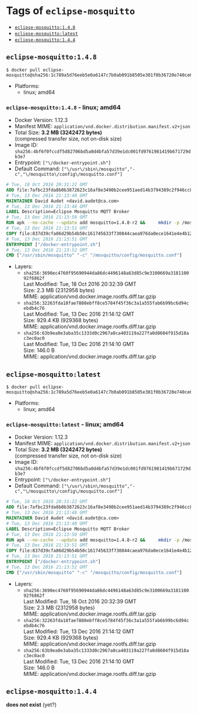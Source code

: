 <!-- THIS FILE IS GENERATED VIA './update-remote.sh' -->

# Tags of `eclipse-mosquitto`

-	[`eclipse-mosquitto:1.4.8`](#eclipse-mosquitto148)
-	[`eclipse-mosquitto:latest`](#eclipse-mosquittolatest)
-	[`eclipse-mosquitto:1.4.4`](#eclipse-mosquitto144)

## `eclipse-mosquitto:1.4.8`

```console
$ docker pull eclipse-mosquitto@sha256:1c789a5d76eeb5e0a6147c7b0ab091b8505e301f0b36720e740ce68db36db2a9
```

-	Platforms:
	-	linux; amd64

### `eclipse-mosquitto:1.4.8` - linux; amd64

-	Docker Version: 1.12.3
-	Manifest MIME: `application/vnd.docker.distribution.manifest.v2+json`
-	Total Size: **3.2 MB (3242472 bytes)**  
	(compressed transfer size, not on-disk size)
-	Image ID: `sha256:4bf6f0fccdf5d82706bd5a0d4bfa57d39e1dc001fd9761981419b671729db3e7`
-	Entrypoint: `["\/docker-entrypoint.sh"]`
-	Default Command: `["\/usr\/sbin\/mosquitto","-c","\/mosquitto\/config\/mosquitto.conf"]`

```dockerfile
# Tue, 18 Oct 2016 20:31:22 GMT
ADD file:7afbc23fda8b0b3872623c16af8e3490b2cee951aed14b3794389c2f946cc8c7 in / 
# Tue, 13 Dec 2016 21:13:48 GMT
MAINTAINER David Audet <david.audet@ca.com>
# Tue, 13 Dec 2016 21:13:48 GMT
LABEL Description=Eclipse Mosquitto MQTT Broker
# Tue, 13 Dec 2016 21:13:50 GMT
RUN apk --no-cache --update add mosquitto=1.4.8-r2 &&     mkdir -p /mosquitto/config /mosquitto/data /mosquitto/log &&     cp /etc/mosquitto/mosquitto.conf /mosquitto/config &&     chown -R mosquitto:mosquitto /mosquitto
# Tue, 13 Dec 2016 21:13:51 GMT
COPY file:837d39cfa86d29b54b50c161745633f730844caea976da0ece1641e4e4b122aa in / 
# Tue, 13 Dec 2016 21:13:51 GMT
ENTRYPOINT ["/docker-entrypoint.sh"]
# Tue, 13 Dec 2016 21:13:52 GMT
CMD ["/usr/sbin/mosquitto" "-c" "/mosquitto/config/mosquitto.conf"]
```

-	Layers:
	-	`sha256:3690ec4760f95690944da86dc4496148a63d85c9e3100669a318110092f6862f`  
		Last Modified: Tue, 18 Oct 2016 20:32:39 GMT  
		Size: 2.3 MB (2312958 bytes)  
		MIME: application/vnd.docker.image.rootfs.diff.tar.gzip
	-	`sha256:32263fda18fae7880ebff8ce5784f45f36c3a1a555fab6b99bc6d94cebdb4c76`  
		Last Modified: Tue, 13 Dec 2016 21:14:12 GMT  
		Size: 929.4 KB (929368 bytes)  
		MIME: application/vnd.docker.image.rootfs.diff.tar.gzip
	-	`sha256:63b9ea0e3aba35c1333d0c2967a0ca403119a227fa0d8604f915d18ac3ec0ac0`  
		Last Modified: Tue, 13 Dec 2016 21:14:10 GMT  
		Size: 146.0 B  
		MIME: application/vnd.docker.image.rootfs.diff.tar.gzip

## `eclipse-mosquitto:latest`

```console
$ docker pull eclipse-mosquitto@sha256:1c789a5d76eeb5e0a6147c7b0ab091b8505e301f0b36720e740ce68db36db2a9
```

-	Platforms:
	-	linux; amd64

### `eclipse-mosquitto:latest` - linux; amd64

-	Docker Version: 1.12.3
-	Manifest MIME: `application/vnd.docker.distribution.manifest.v2+json`
-	Total Size: **3.2 MB (3242472 bytes)**  
	(compressed transfer size, not on-disk size)
-	Image ID: `sha256:4bf6f0fccdf5d82706bd5a0d4bfa57d39e1dc001fd9761981419b671729db3e7`
-	Entrypoint: `["\/docker-entrypoint.sh"]`
-	Default Command: `["\/usr\/sbin\/mosquitto","-c","\/mosquitto\/config\/mosquitto.conf"]`

```dockerfile
# Tue, 18 Oct 2016 20:31:22 GMT
ADD file:7afbc23fda8b0b3872623c16af8e3490b2cee951aed14b3794389c2f946cc8c7 in / 
# Tue, 13 Dec 2016 21:13:48 GMT
MAINTAINER David Audet <david.audet@ca.com>
# Tue, 13 Dec 2016 21:13:48 GMT
LABEL Description=Eclipse Mosquitto MQTT Broker
# Tue, 13 Dec 2016 21:13:50 GMT
RUN apk --no-cache --update add mosquitto=1.4.8-r2 &&     mkdir -p /mosquitto/config /mosquitto/data /mosquitto/log &&     cp /etc/mosquitto/mosquitto.conf /mosquitto/config &&     chown -R mosquitto:mosquitto /mosquitto
# Tue, 13 Dec 2016 21:13:51 GMT
COPY file:837d39cfa86d29b54b50c161745633f730844caea976da0ece1641e4e4b122aa in / 
# Tue, 13 Dec 2016 21:13:51 GMT
ENTRYPOINT ["/docker-entrypoint.sh"]
# Tue, 13 Dec 2016 21:13:52 GMT
CMD ["/usr/sbin/mosquitto" "-c" "/mosquitto/config/mosquitto.conf"]
```

-	Layers:
	-	`sha256:3690ec4760f95690944da86dc4496148a63d85c9e3100669a318110092f6862f`  
		Last Modified: Tue, 18 Oct 2016 20:32:39 GMT  
		Size: 2.3 MB (2312958 bytes)  
		MIME: application/vnd.docker.image.rootfs.diff.tar.gzip
	-	`sha256:32263fda18fae7880ebff8ce5784f45f36c3a1a555fab6b99bc6d94cebdb4c76`  
		Last Modified: Tue, 13 Dec 2016 21:14:12 GMT  
		Size: 929.4 KB (929368 bytes)  
		MIME: application/vnd.docker.image.rootfs.diff.tar.gzip
	-	`sha256:63b9ea0e3aba35c1333d0c2967a0ca403119a227fa0d8604f915d18ac3ec0ac0`  
		Last Modified: Tue, 13 Dec 2016 21:14:10 GMT  
		Size: 146.0 B  
		MIME: application/vnd.docker.image.rootfs.diff.tar.gzip

## `eclipse-mosquitto:1.4.4`

**does not exist** (yet?)
